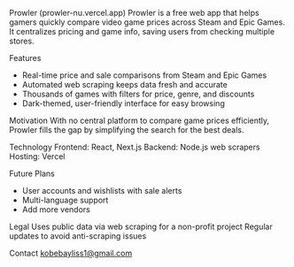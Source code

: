 Prowler (prowler-nu.vercel.app)
Prowler is a free web app that helps gamers quickly compare video game prices across Steam and Epic Games. It centralizes pricing and game info, saving users from checking multiple stores.

Features
- Real-time price and sale comparisons from Steam and Epic Games
- Automated web scraping keeps data fresh and accurate
- Thousands of games with filters for price, genre, and discounts
- Dark-themed, user-friendly interface for easy browsing

Motivation
With no central platform to compare game prices efficiently, Prowler fills the gap by simplifying the search for the best deals.

Technology
Frontend: React, Next.js
Backend: Node.js web scrapers
Hosting: Vercel

Future Plans
- User accounts and wishlists with sale alerts
- Multi-language support
- Add more vendors

Legal
Uses public data via web scraping for a non-profit project
Regular updates to avoid anti-scraping issues

Contact
kobebayliss1@gmail.com
